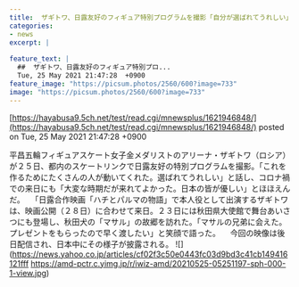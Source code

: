 ```yaml
---
title:  ザギトワ、日露友好のフィギュア特別プログラムを撮影「自分が選ばれてうれしい」  
categories:
- news
excerpt: |
  
feature_text: |
  ##  ザギトワ、日露友好のフィギュア特別プロ...
  Tue, 25 May 2021 21:47:28  +0900
feature_image: "https://picsum.photos/2560/600?image=733"
image: "https://picsum.photos/2560/600?image=733"
---
```


[https://hayabusa9.5ch.net/test/read.cgi/mnewsplus/1621946848/](https://hayabusa9.5ch.net/test/read.cgi/mnewsplus/1621946848/)
posted on Tue, 25 May 2021 21:47:28  +0900

<!--more-->

平昌五輪フィギュアスケート女子金メダリストのアリーナ・ザギトワ（ロシア）が２５日、都内のスケートリンクで日露友好の特別プログラムを撮影。「これを作るためにたくさんの人が動いてくれた。選ばれてうれしい」と話し、コロナ禍での来日にも「大変な時期だが来れてよかった。日本の皆が優しい」とほほえんだ。 　「日露合作映画「ハチとパルマの物語」で本人役として出演するザギトワは、映画公開（２８日）に合わせて来日。２３日には秋田県大使館で舞台あいさつにも登場し、秋田犬の「マサル」の故郷を訪れた。「マサルの兄弟に会えた。プレゼントをもらったので早く渡したい」と笑顔で語った。 　今回の映像は後日配信され、日本中にその様子が披露される。 ![](https://news.yahoo.co.jp/articles/cf02f3c50e0443fc03d9bd3c41cb149416121fff https://amd-pctr.c.yimg.jp/r/iwiz-amd/20210525-05251197-sph-000-1-view.jpg)
